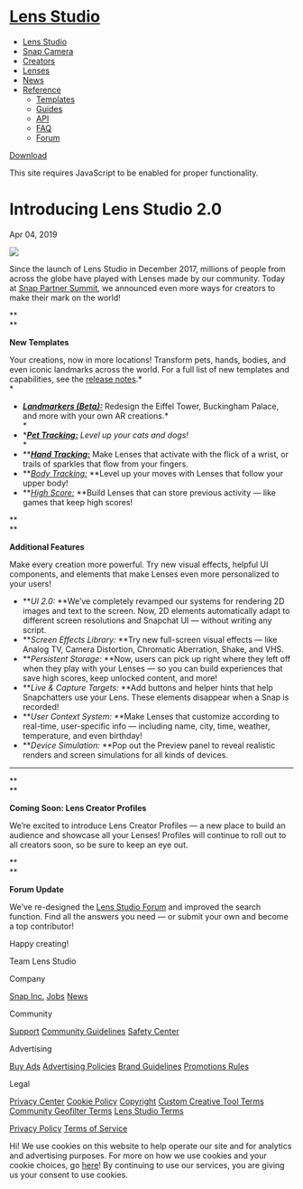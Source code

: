 # [Lens Studio](/)

  - [Lens Studio](/)
  - [Snap Camera](/snap-camera)
  - [Creators](/creators)
  - [Lenses](/lenses)
  - [News](/news)
  - [Reference](#)
      - [Templates](/templates)
      - [Guides](/guides)
      - [API](/api)
      - [FAQ](/support)
      - [Forum](https://support.lensstudio.com/hc/en-us/community/topics)

[Download](/download)

[](#) [](#)

This site requires JavaScript to be enabled for proper functionality.

# Introducing Lens Studio 2.0

Apr 04, 2019

![](https://storage.googleapis.com/snapchat-lens-assets/f1a09194-f02d-43ed-92b8-62e843179ff0/lensStudio/SPS_News_triptych.gif)  

Since the launch of Lens Studio in December 2017, millions of people
from across the globe have played with Lenses made by our community.
Today at [Snap Partner
Summit](https://www.snap.com/en-US/news/post/snap-partner-summit-the-future-of-lenses),
we announced even more ways for creators to make their mark on the
world\!

**  
**

**New Templates**

Your creations, now in more locations\! Transform pets, hands,
bodies, and even iconic landmarks across the world. For a full list of
new templates and capabilities, see the [release notes](/download).*  
*

  - ****[*Landmarkers (Beta):*](/templates/landmarker)**** Redesign the
    Eiffel Tower, Buckingham Palace, and more with your own AR
    creations.*  
    *
  - *****[Pet Tracking:](/templates/object/pet)*** Level up your cats
    and dogs\!*  
    *
  - *****[Hand Tracking:](/templates/object/hand)*** Make Lenses that
    activate with the flick of a wrist, or trails of sparkles that flow
    from your fingers.
  - ***[Body Tracking:](/templates/object/body)* **Level up your moves
    with Lenses that follow your upper body\!
  - ***[High Score:](/templates/interactive/high-score)* **Build Lenses
    that can store previous activity — like games that keep high
    scores\!

**  
**

**Additional Features**

Make every creation more powerful. Try new visual effects, helpful UI
components, and elements that make Lenses even more personalized to your
users\!

  - ***UI 2.0:* **We’ve completely revamped our systems for rendering 2D
    images and text to the screen. Now, 2D elements automatically adapt
    to different screen resolutions and Snapchat UI — without writing
    any script.
  - ***Screen Effects Library:* **Try new full-screen visual effects —
    like Analog TV, Camera Distortion, Chromatic Aberration, Shake, and
    VHS.
  - ***Persistent Storage:* **Now, users can pick up right where they
    left off when they play with your Lenses — so you can build
    experiences that save high scores, keep unlocked content, and more\!
  - ***Live & Capture Targets:* **Add buttons and helper hints that help
    Snapchatters use your Lens. These elements disappear when a Snap is
    recorded\!
  - ***User Context System:* **Make Lenses that customize according to
    real-time, user-specific info — including name, city, time, weather,
    temperature, and even birthday\!
  - ***Device Simulation:* **Pop out the Preview panel to reveal
    realistic renders and screen simulations for all kinds of devices.

****

**  
**

**Coming Soon: Lens Creator Profiles**

We’re excited to introduce Lens Creator Profiles — a new place to build
an audience and showcase all your Lenses\! Profiles will continue to
roll out to all creators soon, so be sure to keep an eye out.

**  
**

**Forum Update**

We’ve re-designed the [Lens Studio
Forum](https://lensstudio.zendesk.com/hc/en-us/community/topics) and
improved the search function. Find all the answers you need — or submit
your own and become a top contributor\!

  

Happy creating\!

Team Lens Studio

  

Company

[Snap Inc.](https://www.snap.com/) [Jobs](https://www.snap.com/jobs/)
[News](https://www.snap.com/news/)

Community

[Support](https://support.snapchat.com/) [Community
Guidelines](https://support.snapchat.com/a/guidelines) [Safety
Center](https://www.snapchat.com/safety)

Advertising

[Buy Ads](https://www.snapchat.com/ads) [Advertising
Policies](https://www.snap.com/ad-policies/) [Brand
Guidelines](https://www.snap.com/brand-guidelines/) [Promotions
Rules](https://support.snapchat.com/a/promotions-rules)

Legal

[Privacy Center](https://www.snap.com/privacy/privacy-center/) [Cookie
Policy](https://www.snap.com/cookie-policy/)
[Copyright](https://support.snapchat.com/co/report-copyright) [Custom
Creative Tool
Terms](https://www.snap.com/en-US/terms/custom-creative-tools/)
[Community Geofilter Terms](https://www.snapchat.com/create/terms.html)
[Lens Studio Terms](https://www.snap.com/terms/lens-studio-terms/)

[Privacy Policy](https://www.snap.com/privacy/privacy-policy/) [Terms of
Service](https://www.snap.com/terms/)

Hi\! We use cookies on this website to help operate our site and for
analytics and advertising purposes. For more on how we use cookies and
your cookie choices, go [here](https://www.snap.com/cookie-policy/)\! By
continuing to use our services, you are giving us your consent to use
cookies.
